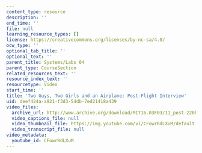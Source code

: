```yaml
---
content_type: resource
description: ''
end_time: ''
file: null
learning_resource_types: []
license: https://creativecommons.org/licenses/by-nc-sa/4.0/
ocw_type: ''
optional_tab_title: ''
optional_text: ''
parent_title: Systems/Labs 04
parent_type: CourseSection
related_resources_text: ''
resource_index_text: ''
resourcetype: Video
start_time: ''
title: 'Two Guys, Two Girls and an Airplane: Post-Flight Interview'
uid: deef424a-a921-f3d3-54db-7ed21418a439
video_files:
  archive_url: http://www.archive.org/download/MIT16.03F03/11_post-220k.mp4
  video_captions_file: null
  video_thumbnail_file: https://img.youtube.com/vi/CFowrRdLXuM/default.jpg
  video_transcript_file: null
video_metadata:
  youtube_id: CFowrRdLXuM
---
```

